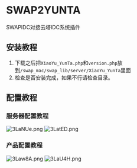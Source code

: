 # SWAP2YUNTA
SWAPIDC对接云塔IDC系统插件
## 安装教程
1. 下载之后把`XiaoYu_YunTa.php`和`version.php`放到`/swap_mac/swap_lib/server/XiaoYu_YunTa`里面
2. 检查是否安装完成，如果不行请检查目录。
## 配置教程
### 服务器配置教程
![3LaNUe.png](https://s2.ax1x.com/2020/03/06/3LaNUe.png)
![3LatED.png](https://s2.ax1x.com/2020/03/06/3LatED.png)
### 产品配置教程
![3Law8A.png](https://s2.ax1x.com/2020/03/06/3Law8A.png)
![3LaU4H.png](https://s2.ax1x.com/2020/03/06/3LaU4H.png)